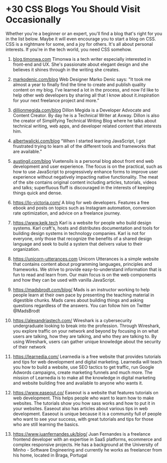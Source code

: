 # +30 CSS Blogs You Should Visit Occasionally
Whether you're a beginner or an expert, you'll find a blog that's right for you in the list below. Maybe it will even encourage you to start a blog on CSS.
CSS is a nightmare for some, and a joy for others. It's all about personal interests. If you're in the tech world, you need CSS somehow.

1) [blog.timonwa.com](https://blog.timonwa.com)
Timonwa is a tech writer especially interested in front-end and UX. She's passionate about elegant design and she believes it shines through in the writing she creates. 

2) [markodenic.com/blog](https://markodenic.com/blog/)
Web Designer Marko Denic says: "It took me almost a year to finally find the time to create and publish quality content on my blog. I’ve learned a lot in the process, and now I’d like to help other web developers by sharing all that I know about it.inspiration for your next freelance project and more.”

3) [dillionmegida.com/blog](https://dillionmegida.com/blog)
Dillon Megida is a Developer Advocate and Content Creator. By day he is a Technical Writer at Axway. Dillon is also the creator of Simplifying Technical Writing Blog where he talks about technical writing, web apps, and developer related content that interests him.

4) [albertwalicki.com/blog](https://albertwalicki.com/blog)
“When I started learning JavaScript, I got frustrated trying to learn all of the different tools and frameworks that are available.”

5) [austingil.com/blog](https://austingil.com/blog)
Vuetensils is a personal blog about front end web development and user experience. The focus is on the practical, such as how to use JavaScript to progressively enhance forms to improve user experience without negatively impacting native functionality. The meat of the site contains original content including articles, tutorials, videos and talks; superfluous fluff is discouraged in the interests of keeping things quick and dense.

6) https://lo-victoria.com/ A blog for web developers. Features a free ebook and posts on topics such as Instagram automation, conversion rate optimization, and advice on a freelance journey.

7) https://www.kejk.tech Karl is a website for people who build design systems. Karl craft's, hosts and distributes documentation and tools for building design systems in technology companies. Karl is not for everyone, only those that recognize the benefits of a shared design language and seek to build a system that delivers value to their organization.

8) https://unicorn-utterances.com Unicorn Utterances is a simple website that contains content about programming languages, principles and frameworks. We strive to provide easy-to-understand information that is fun to read and learn from. Our main focus is on the web components and how they can be used with vanilla JavaScript.

9) https://madsbrodt.com/blog/ Mads is an instructor working to help people learn at their own pace by presenting the teaching material in digestible chunks. Mads cares about building things and asking questions regardless of the answers. You can follow him on Twitter @MadsBrodt 

10) https://alexandriastech.com/ Wireshark is a cybersecurity undergraduate looking to break into the profession. Through Wireshark, you explore traffic on your network and beyond by focusing in on what users are talking, how they are talking, and who they are talking to. By using Wireshark, users can gather unique knowledge about the security of their network
11) https://learnedia.com/ Learnedia is a free website that provides tutorials and tips for web development and digital marketing. Learnedia will teach you how to build a website, use SEO tactics to get traffic, run Google Adwords campaigns, create marketing funnels and much more. The mission of Learnedia is to make all the knowledge in digital marketing and website building free and available to anyone who wants it.

12) https://www.easeout.co/ Easeout is a website that features tutorials on web development. This helps people who want to learn how to make websites. The tutorials show you how sass works and how to put it in your websites. Easeout also has articles about various tips in web development. Easeout is unique because it is a community full of people who want to see your success, with great tutorials and tips for those who are still learning the basics.

13) ​​https://www.juanfernandes.uk/blog/ Juan Fernandes is a freelance frontend developer with an expertise in SaaS platforms, ecommerce and complex responsive projects. He has a background at the University of Minho - Software Engineering and currently he works as freelancer from his home, located in Braga, Portugal
